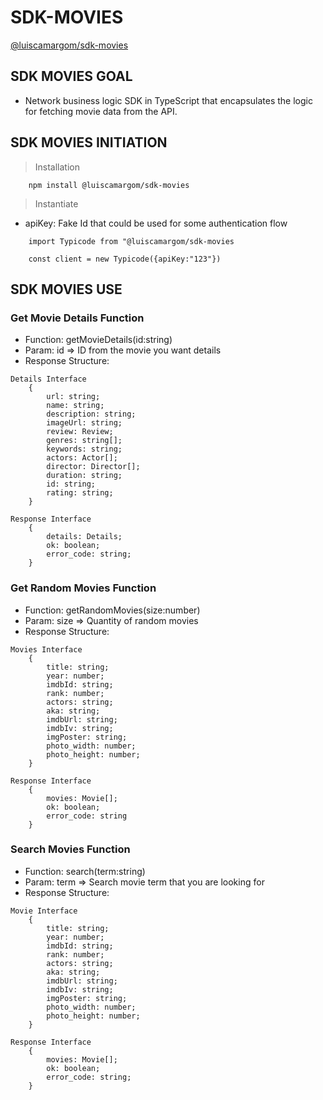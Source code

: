 # SDK-MOVIES
[@luiscamargom/sdk-movies](https://www.npmjs.com/package/@luiscamargom/sdk-movies)
## SDK MOVIES GOAL

- Network business logic SDK in TypeScript that encapsulates the logic for fetching movie data from the API.

## SDK MOVIES INITIATION

> Installation

```
    npm install @luiscamargom/sdk-movies
```

> Instantiate

- apiKey: Fake Id that could be used for some authentication flow

```
    import Typicode from "@luiscamargom/sdk-movies

    const client = new Typicode({apiKey:"123"})
```

## SDK MOVIES USE

### Get Movie Details Function
- Function: getMovieDetails(id:string)
- Param: id => ID from the movie you want details
- Response Structure:
```
Details Interface 
    {
        url: string;
        name: string;
        description: string;
        imageUrl: string;
        review: Review;
        genres: string[];
        keywords: string;
        actors: Actor[];
        director: Director[];
        duration: string;
        id: string;
        rating: string;
    }

Response Interface
    {
        details: Details;
        ok: boolean;
        error_code: string;
    }
```

### Get Random Movies Function

- Function: getRandomMovies(size:number)
- Param: size => Quantity of random movies
- Response Structure:
```
Movies Interface 
    {
        title: string;
        year: number;
        imdbId: string;
        rank: number;
        actors: string;
        aka: string;
        imdbUrl: string;
        imdbIv: string;
        imgPoster: string;
        photo_width: number;
        photo_height: number;
    }

Response Interface 
    { 
        movies: Movie[];
        ok: boolean;
        error_code: string
    }
```

### Search Movies Function
- Function: search(term:string)
- Param: term => Search movie term that you are looking for
- Response Structure:
```
Movie Interface 
    {
        title: string;
        year: number;
        imdbId: string;
        rank: number;
        actors: string;
        aka: string;
        imdbUrl: string;
        imdbIv: string;
        imgPoster: string;
        photo_width: number;
        photo_height: number;
    }

Response Interface
    { 
        movies: Movie[];
        ok: boolean;
        error_code: string;
    }
```
